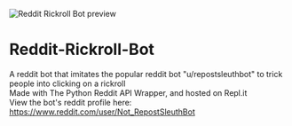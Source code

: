 ![Reddit Rickroll Bot preview](https://i.ibb.co/fG4DhtG/reddit-rickroll-bot-preview.png)

# Reddit-Rickroll-Bot
A reddit bot that imitates the popular reddit bot "u/repostsleuthbot" to trick people into clicking on a rickroll \
Made with The Python Reddit API Wrapper, and hosted on Repl.it \
View the bot's reddit profile here: https://www.reddit.com/user/Not_RepostSleuthBot
